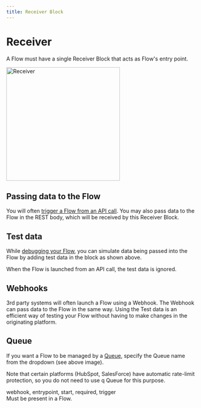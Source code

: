 ```yaml
---
title: Receiver Block
---
```

# Receiver

A Flow must have a single Receiver Block that acts as Flow's entry point.

<img src="/img/flows/blocks/core/receiver/receiver-block.png" alt="Receiver" width="300" />

## Passing data to the Flow
You will often [trigger a Flow from an API call](user-guide/Launching-flows.md). You may also 
pass data to the Flow in the REST body, which will be received by this Receiver Block.

## Test data
While [debugging your Flow](user-guide/editor/Debugging.md), you can simulate data being passed into the Flow by adding test data in the block as shown above.

When the Flow is launched from an API call, the test data is ignored. 

## Webhooks
3rd party systems will often launch a Flow using a Webhook. The Webhook can pass data to the Flow in the same way. Using the Test data is an efficient way of testing your Flow without having to make changes in the originating platform.   

## Queue
If you want a Flow to be managed by a [Queue](user-guide/Queuing.md), specify the Queue name from the dropdown (see above image).

Note that certain platforms (HubSpot, SalesForce) have automatic rate-limit protection, so you do not need to use q Queue for this purpose.

<div class="keywords">webhook, entrypoint, start, required, trigger</div>
<div class="ai-info">Must be present in a Flow.</div>